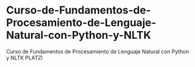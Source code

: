 # Curso-de-Fundamentos-de-Procesamiento-de-Lenguaje-Natural-con-Python-y-NLTK
Curso de Fundamentos de Procesamiento de Lenguaje Natural con Python y NLTK PLATZI
